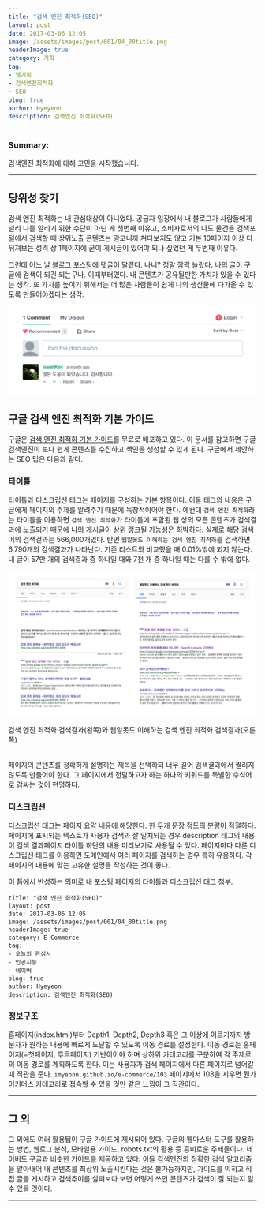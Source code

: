 ```yaml
---
title: "검색 엔진 최적화(SEO)"
layout: post
date: 2017-03-06 12:05
image: /assets/images/post/001/04_00title.png
headerImage: true
category: 기획
tag:
- 웹기획
- 검색엔진최적화
- SEO
blog: true
author: Hyeyeon
description: 검색엔진 최적화(SEO)
---
```


### Summary:

검색엔진 최적화에 대해 고민을 시작했습니다.

---

## 당위성 찾기

검색 엔진 최적화는 내 관심대상이 아니었다. 공급자 입장에서 내 블로그가 사람들에게 널리 나를 알리기 위한 수단이 아닌 게 첫번째 이유고, 소비자로서의 나도 물건을 검색포털에서 검색할 때 상위노출 콘텐츠는 광고니까 쳐다보지도 않고 기본 10페이지 이상 다 뒤져보는 성격 상 1페이지에 굳이 게시글이 있어야 되나 싶었던 게 두번째 이유다.

그런데 어느 날 블로그 포스팅에 댓글이 달렸다. 나니? 정말 깜짝 놀랐다. 나의 글이 구글에 검색이 되긴 되는구나. 이때부터였다. 내 콘텐츠가 공유될만한 가치가 있을 수 있다는 생각. 또 가치를 높이기 위해서는 더 많은 사람들이 쉽게 나의 생산물에 다가올 수 있도록 만들어야겠다는 생각.

![pic1](assets/images/post/002/101_01.png)

## 구글 검색 엔진 최적화 기본 가이드

구글은 [검색 엔진 최적화 기본 가이드](https://static.googleusercontent.com/media/www.google.co.kr/ko/kr/intl/ko/webmasters/docs/search-engine-optimization-starter-guide-ko.pdf)를 무료로 배포하고 있다. 이 문서를 참고하면 구글 검색엔진이 보다 쉽게 콘텐츠를 수집하고 색인을 생성할 수 있게 된다. 구글에서 제안하는 SEO 팁은 다음과 같다.

### 타이틀

타이틀과 디스크립션 태그는 페이지를 구성하는 기본 항목이다. 이들 태그의 내용은 구글에게 페이지의 주제를 알려주기 때문에 독창적이어야 한다. 예컨대 `검색 엔진 최적화`라는 타이틀을 이용하면 `검색 엔진 최적화`가 타이틀에 포함된 웹 상의 모든 콘텐츠가 검색결과에 노출되기 때문에 나의 게시글이 상위 랭크될 가능성은 희박하다. 실제로 해당 검색어의 검색결과는 566,000개였다. 반면 `웹알못도 이해하는 검색 엔진 최적화`를 검색하면 6,790개의 검색결과가 나타난다. 기존 리스트와 비교했을 때 0.01%밖에 되지 않는다. 내 글이 57만 개의 검색결과 중 하나일 때와 7천 개 중 하나일 때는 다를 수 밖에 없다.

![pic2](assets/images/post/002/101_02.png)
<figcaption class="caption">검색 엔진 최적화 검색결과(왼쪽)와 웹알못도 이해하는 검색 엔진 최적화 검색결과(오른쪽)</figcaption>

<br>

페이지의 콘텐츠를 정확하게 설명하는 제목을 선택하되 너무 길어 검색결과에서 짤리지 않도록 만들어야 한다. 그 페이지에서 전달하고자 하는 하나의 키워드를 특별한 수식어로 감싸는 것이 현명하다.


### 디스크립션

디스크립션 태그는 페이지 요약 내용에 해당한다. 한 두개 문장 정도의 분량이 적절하다. 페이지에 표시되는 텍스트가 사용자 검색과 잘 일치되는 경우 description 태그의 내용이 검색 결과페이지 타이틀 하단의 내용 미리보기로 사용될 수 있다. 페이지마다 다른 디스크립션 태그를 이용하면 도메인에서 여러 페이지를 검색하는 경우 특히 유용하다. 각 페이지의 내용에 맞는 고유한 설명을 작성하는 것이 좋다.

이 쯤에서 반성하는 의미로 내 포스팅 페이지의 타이틀과 디스크립션 태그 첨부.

```
title: "검색 엔진 최적화(SEO)"
layout: post
date: 2017-03-06 12:05
image: /assets/images/post/001/04_00title.png
headerImage: true
category: E-Commerce
tag:
- 오늘의 관심사
- 인공지능
- 네이버
blog: true
author: Hyeyeon
description: 검색엔진 최적화(SEO)
```


### 정보구조

홈페이지(index.html)부터 Depth1, Depth2, Depth3 혹은 그 이상에 이르기까지 방문자가 원하는 내용에 빠르게 도달할 수 있도록 이동 경로를 설정한다. 이동 경로는 홈페이지(=첫페이지, 루트페이지) 기반이어야 하며 상하위 카테고리를 구분하여 각 주제로의 이동 경로를 계획하도록 한다. 이는 사용자가 검색 페이지에서 다른 페이지로 넘어갈 때 직관을 준다. `imyeonn.github.io/e-commerce/103` 페이지에서 103을 지우면 뭔가 이커머스 카테고리로 접속할 수 있을 것만 같은 느낌이 그 직관이다.

---

## 그 외

그 외에도 여러 활용팁이 구글 가이드에 제시되어 있다. 구글의 웹마스터 도구를 활용하는 방법, 웹로그 분석, 모바일용 가이드, robots.txt의 활용 등 흥미로운 주제들이다. 네이버도 구글과 비슷한 가이드를 제공하고 있다. 이들 검색엔진의 정확한 검색 알고리즘을 알아내어 내 콘텐츠를 최상위 노출시킨다는 것은 불가능하지만, 가이드를 익히고 직접 글을 게시하고 검색추이를 살펴보다 보면 어떻게 쓰인 콘텐츠가 검색이 잘 되는지 알 수 있을 것이다.


---
